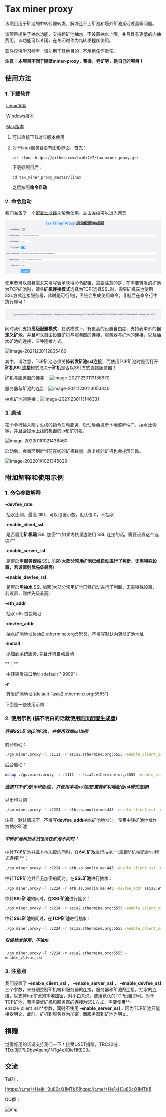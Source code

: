 # Tax miner proxy

该项目用于矿池的中转代理转发，解决连不上矿池和境外矿池延迟过高等问题。

该项目提供了抽水功能，支持跨矿池抽水。不设置抽水上限，并且具有更低的内抽费用。该功能可以关闭，在关闭时作为纯转发程序使用。

软件仅供学习参考，请勿用于其他目的，不承担任何责任。

**注意！本项目不同于隔壁miner-proxy，曹操，老矿等，是自己的项目！**

## 使用方法

### 1. 下载软件

​	[Linux版本](https://github.com/tax0x7e7/tax_miner_proxy/tree/master/linux)

​	[Windows版本](https://github.com/tax0x7e7/tax_miner_proxy/tree/master/windows)

​	[Mac版本](https://github.com/tax0x7e7/tax_miner_proxy/tree/master/mac)

1. 可以直接下载对应版本使用

2. 对于linux服务器没有图形界面，首先：

   ```
   git clone https://github.com/tax0x7e7/tax_miner_proxy.git
   ```

   下载好项目后：

   ```
   cd tax_miner_proxy_master/linux
   ```

   之后按照**命令启动**

### 2.  命令启动

我们准备了一个[配置生成器](https://adoring-agnesi-3aae50.netlify.app/)来帮助使用，点击连接可以进入网页

![image-20211230110720130](images\config.jpg)

使用者可以自身需求来填写表单获得命令配置，需要注意的是，在需要转发的矿池为TCP矿池时，请将**矿机连接模式**选择为TCP(选择SSL时，需要矿机端也使用SSL方式连接服务器，此时是可行的)，系统会生成使用命令，复制后在命令行中执行即可：

![image-20211230112311851](images/generate.jpg)

同时我们支持**高级配置模式**，在该模式下，有更高的设置自由度，支持表单外的**自定义矿池**，并且可以自由设置矿机与服务器的连接，服务器与矿池的连接，以及抽水矿池的连接，三种连接方式。

![image-20211230112835466](D:\program\go_program\tax-miner-proxy\images\high.jpg)

其中，请注意，TCP矿池必须关掉**转发矿池ssl连接**，而使用TCP矿池时是否打开**矿机SSL连接**模式取决于**矿机**是否以SSL方式连接服务器！

矿机与服务器的连接： ![image-20211230113136970](C:\Users\10067\AppData\Roaming\Typora\typora-user-images\image-20211230113136970.png)

服务器与矿池的连接：![image-20211230113053340](D:\program\go_program\tax-miner-proxy\images\image-20211230113053340.png)

抽水矿池的连接：![image-20211230113146331](C:\Users\10067\AppData\Roaming\Typora\typora-user-images\image-20211230113146331.png)

### 3. 启动

在命令行输入刚才生成的指令启动服务，启动后会提示本地监听端口，抽水比例等，并且会提示上线的机器的ip和矿机名。

![image-20220101021438460](D:\program\go_program\tax-miner-proxy\images\image-20220101021438460.png)

启动后，会循环刷新当前在线的矿机数量，后上线的矿机也会提示启动。

![image-20220101021345829](D:\program\go_program\tax-miner-proxy\images\image-20220101021345829.png)

## 附加解释和使用示例

### 1. 命令参数解释

 **-devfee_rate**

​	抽水比例，最高 100，可以设置小数，默认值 0，不抽水

 **-enable_client_ssl** 

​	是否启用**矿机端** SSL 加密**(如果内核里边使用 SSL 连接的话，需要设置这个选项)**

**-enable_server_ssl** 

​	是否启用**服务器端** SSL 加密(**大部分常用矿池已经自动进行了判断，无需特殊设置，若设置则优先级最高**)

**-enable_devfee_ssl**

​	是否启用**抽水** SSL 加密(大部分常用矿池已经自动进行了判断，无需特殊设置，若设置，则优先级最高)

**-eth_addr**

​	抽水 eth 钱包地址

**-devfee_addr**

​	抽水矿池地址(asia2.ethermine.org:5555)，不填写默认为转发矿池地址

 **-install** 

​	添加到系统服务, 并且开机自动启动

 **-l **     

​	中转转发端口地址 (default ":9999")

 **-r**

​	转发矿池地址 (default "asia2.ethermine.org:5555")

下面是一些使用示例：

### 2. 使用示例 (搞不明白的话就使用[网页配置生成器](https://adoring-agnesi-3aae50.netlify.app/))

##### 连接SSL矿池(E池F池)，并使用双端ssl加密

前台启动：

```bash
./go.miner.proxy -l :1111 -r asia2.ethermine.org:5555 -enable_client_ssl -eth_addr 抽水钱包地址 --devfee_rate 5(抽水百分比，0到100，支持浮点数)
```

后台启动：

```bash
nohup ./go.miner.proxy -l :1111 -r asia2.ethermine.org:5555 -enable_client_ssl -eth_addr 抽水钱包地址 --devfee_rate 5(抽水百分比，0到100的，支持浮点数) &
```

##### 连接TCP矿池(币印鱼池)，并使用本地ssl加密(需要矿机端配合ssl模式连接)

以币印为例：

```bash
./go.miner.proxy -l :2224 -r eth.ss.poolin.me:443 -enable_client_ssl -eth_addr 抽水钱包地址 -devfee_rate 5(抽水百分比，0到100，支持浮点数)
```

注意，默认情况下，不填写**devfee_addr**抽水矿池地址时，使用中转矿池地址作为抽水矿池

##### 中转矿池和抽水钱包所在矿池不同时：

中转**TCP**矿池并且本地加密的同时，在**SSL矿池**进行抽水**(需要矿机端配合ssl模式连接)**：

```bash
./go.miner.proxy -l :2224 -r eth.ss.poolin.me:443 -enable_client_ssl -devfee_addr asia2.ethermine.org:5555 -eth_addr 抽水钱包地址 -devfee_rate 5
```

中转**TCP**矿池并且无加密的同时，在**SSL矿池**进行抽水：

```bash
./go.miner.proxy -l :2224 -r eth.ss.poolin.me:443 -devfee_addr asia2.ethermine.org:5555 -eth_addr 抽水钱包地址 -enable_devfee_ssl -devfee_rate 5
```

中转**SSL矿池**的同时，在**SSL矿池**进行抽水：

```bash
./go.miner.proxy -l :2224 -r asia2.ethermine.org:5555 -enable_client_ssl -devfee_addr asia2.ethermine.org:5555 -enable_devfee_ssl -eth_addr 抽水钱包地址 -devfee_rate 5
```

中转**SSL矿池**的同时，在**TCP矿池**进行抽水：

```bash
./go.miner.proxy -l :2224 -r asia2.ethermine.org:5555 -enable_client_ssl -devfee_addr eth.ss.poolin.me:443 -eth_addr 抽水钱包地址 -devfee_rate 5
```

##### 仅做转发使用，不抽水

```
./go.miner.proxy -l :2224 -r asia2.ethermine.org:5555 -enable_client_ssl 
```

### 3. 注意点

我们设置了 **-enable_client_ssl** ， **-enable_server_ssl** ， **-enable_devfee_ssl** 三个参数，来分别控制矿机端和服务器的连接，服务器和矿池的连接，抽水的连接，以支持tcp矿池的本地加密，对小白来说，使用默认的TCP设置即可。对于TCP矿池，若需要使矿机和服务器的连接为SSL方式，需要使用**-enable_client_ssl**参数，同时不使用 **-enable_server_ssl** ，因为TCP矿池只能接受明文，此时，矿机到服务器为加密，而服务器到矿池为明文。

## 捐赠

觉得好用的话请支持我们一下！接受USDT捐赠，TRC20链：TDzi3jDPLDbwAquhg1NTg4eXBief1KEG3J

## 交流

Tel群：

[https://t.me/+He1kH3u80cQ1MTk1](https://t.me/+He1kH3u80cQ1MTk1)

QQ群：

![img](D:\program\go_program\tax-miner-proxy\images\5F3770823116805BD19F0824CA298A78.jpg)